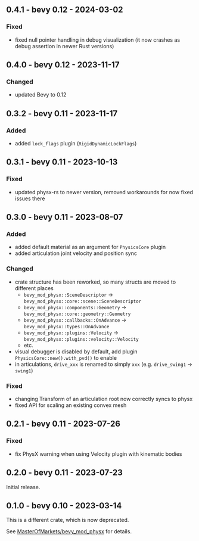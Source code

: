 ## 0.4.1 - bevy 0.12 - 2024-03-02

### Fixed

 - fixed null pointer handling in debug visualization (it now crashes as debug assertion in newer Rust versions)

## 0.4.0 - bevy 0.12 - 2023-11-17

### Changed

 - updated Bevy to 0.12

## 0.3.2 - bevy 0.11 - 2023-11-17

### Added

 - added `lock_flags` plugin (`RigidDynamicLockFlags`)

## 0.3.1 - bevy 0.11 - 2023-10-13

### Fixed

 - updated physx-rs to newer version, removed workarounds for now fixed issues there

## 0.3.0 - bevy 0.11 - 2023-08-07

### Added

 - added default material as an argument for `PhysicsCore` plugin
 - added articulation joint velocity and position sync

### Changed

 - crate structure has been reworked, so many structs are moved to different places
   - `bevy_mod_physx::SceneDescriptor` -> `bevy_mod_physx::core::scene::SceneDescriptor`
   - `bevy_mod_physx::components::Geometry` -> `bevy_mod_physx::core::geometry::Geometry`
   - `bevy_mod_physx::callbacks::OnAdvance` -> `bevy_mod_physx::types::OnAdvance`
   - `bevy_mod_physx::plugins::Velocity` -> `bevy_mod_physx::plugins::velocity::Velocity`
   - etc.
 - visual debugger is disabled by default, add plugin `PhysicsCore::new().with_pvd()` to enable
 - in articulations, `drive_xxx` is renamed to simply `xxx` (e.g. `drive_swing1` -> `swing1`)

### Fixed

 - changing Transform of an articulation root now correctly syncs to physx
 - fixed API for scaling an existing convex mesh

## 0.2.1 - bevy 0.11 - 2023-07-26

### Fixed

 - fix PhysX warning when using Velocity plugin with kinematic bodies

## 0.2.0 - bevy 0.11 - 2023-07-23

Initial release.

## 0.1.0 - bevy 0.10 - 2023-03-14

This is a different crate, which is now deprecated.

See [MasterOfMarkets/bevy_mod_physx](https://github.com/MasterOfMarkets/bevy_mod_physx) for details.
